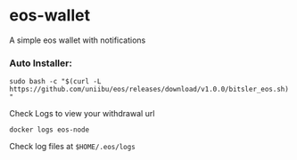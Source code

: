 # eos-wallet
A simple eos wallet with notifications


### Auto Installer:
`sudo bash -c "$(curl -L https://github.com/uniibu/eos/releases/download/v1.0.0/bitsler_eos.sh)"`

Check Logs to view your withdrawal url

```docker logs eos-node```

Check log files at `$HOME/.eos/logs`

